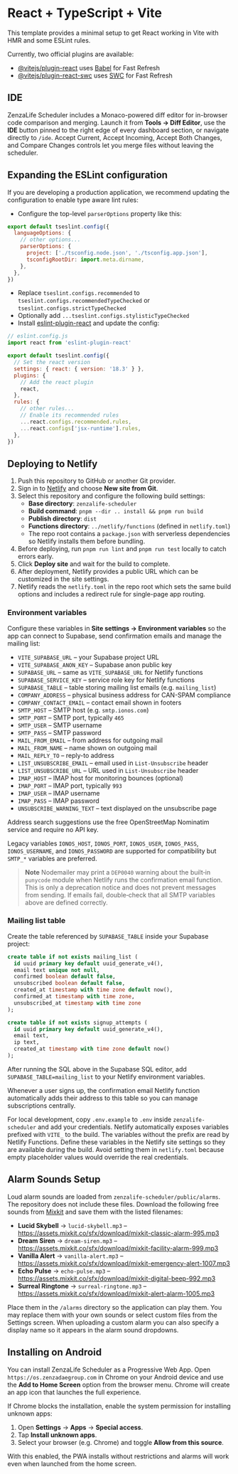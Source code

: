 # React + TypeScript + Vite

This template provides a minimal setup to get React working in Vite with HMR and some ESLint rules.

Currently, two official plugins are available:

- [@vitejs/plugin-react](https://github.com/vitejs/vite-plugin-react/blob/main/packages/plugin-react/README.md) uses [Babel](https://babeljs.io/) for Fast Refresh
- [@vitejs/plugin-react-swc](https://github.com/vitejs/vite-plugin-react-swc) uses [SWC](https://swc.rs/) for Fast Refresh

## IDE

ZenzaLife Scheduler includes a Monaco-powered diff editor for in-browser code comparison and merging. Launch it from **Tools → Diff Editor**, use the **IDE** button pinned to the right edge of every dashboard section, or navigate directly to `/ide`. Accept Current, Accept Incoming, Accept Both Changes, and Compare Changes controls let you merge files without leaving the scheduler.

## Expanding the ESLint configuration

If you are developing a production application, we recommend updating the configuration to enable type aware lint rules:

- Configure the top-level `parserOptions` property like this:

```js
export default tseslint.config({
  languageOptions: {
    // other options...
    parserOptions: {
      project: ['./tsconfig.node.json', './tsconfig.app.json'],
      tsconfigRootDir: import.meta.dirname,
    },
  },
})
```

- Replace `tseslint.configs.recommended` to `tseslint.configs.recommendedTypeChecked` or `tseslint.configs.strictTypeChecked`
- Optionally add `...tseslint.configs.stylisticTypeChecked`
- Install [eslint-plugin-react](https://github.com/jsx-eslint/eslint-plugin-react) and update the config:

```js
// eslint.config.js
import react from 'eslint-plugin-react'

export default tseslint.config({
  // Set the react version
  settings: { react: { version: '18.3' } },
  plugins: {
    // Add the react plugin
    react,
  },
  rules: {
    // other rules...
    // Enable its recommended rules
    ...react.configs.recommended.rules,
    ...react.configs['jsx-runtime'].rules,
  },
})
```

## Deploying to Netlify

1. Push this repository to GitHub or another Git provider.
2. Sign in to [Netlify](https://www.netlify.com/) and choose **New site from Git**.
3. Select this repository and configure the following build settings:
   - **Base directory**: `zenzalife-scheduler`
   - **Build command**: `pnpm --dir .. install && pnpm run build`
   - **Publish directory**: `dist`
   - **Functions directory**: `../netlify/functions` (defined in `netlify.toml`)
   - The repo root contains a `package.json` with serverless dependencies so
     Netlify installs them before bundling.
4. Before deploying, run `pnpm run lint` and `pnpm run test` locally to catch errors early.
5. Click **Deploy site** and wait for the build to complete.
6. After deployment, Netlify provides a public URL which can be customized in the site settings.
7. Netlify reads the `netlify.toml` in the repo root which sets the same build options and includes a redirect rule for single-page app routing.

### Environment variables

Configure these variables in **Site settings → Environment variables** so the app can connect to Supabase, send confirmation emails and manage the mailing list:

- `VITE_SUPABASE_URL` – your Supabase project URL
- `VITE_SUPABASE_ANON_KEY` – Supabase anon public key
- `SUPABASE_URL` – same as `VITE_SUPABASE_URL` for Netlify functions
- `SUPABASE_SERVICE_KEY` – service role key for Netlify functions
- `SUPABASE_TABLE` – table storing mailing list emails (e.g. `mailing_list`)
- `COMPANY_ADDRESS` – physical business address for CAN-SPAM compliance
- `COMPANY_CONTACT_EMAIL` – contact email shown in footers
- `SMTP_HOST` – SMTP host (e.g. `smtp.ionos.com`)
- `SMTP_PORT` – SMTP port, typically `465`
- `SMTP_USER` – SMTP username
- `SMTP_PASS` – SMTP password
- `MAIL_FROM_EMAIL` – from address for outgoing mail
- `MAIL_FROM_NAME` – name shown on outgoing mail
- `MAIL_REPLY_TO` – reply-to address
- `LIST_UNSUBSCRIBE_EMAIL` – email used in `List-Unsubscribe` header
- `LIST_UNSUBSCRIBE_URL` – URL used in `List-Unsubscribe` header
- `IMAP_HOST` – IMAP host for monitoring bounces (optional)
- `IMAP_PORT` – IMAP port, typically `993`
- `IMAP_USER` – IMAP username
- `IMAP_PASS` – IMAP password
- `UNSUBSCRIBE_WARNING_TEXT` – text displayed on the unsubscribe page

Address search suggestions use the free OpenStreetMap Nominatim service and require no API key.

Legacy variables `IONOS_HOST`, `IONOS_PORT`, `IONOS_USER`, `IONOS_PASS`, `IONOS_USERNAME`, and `IONOS_PASSWORD` are supported for compatibility but `SMTP_*` variables are preferred.

> **Note**
> Nodemailer may print a `DEP0040` warning about the built‑in `punycode` module when Netlify runs the confirmation email function. This is only a deprecation notice and does not prevent messages from sending. If emails fail, double‑check that all SMTP variables above are defined correctly.

### Mailing list table

Create the table referenced by `SUPABASE_TABLE` inside your Supabase project:

```sql
create table if not exists mailing_list (
  id uuid primary key default uuid_generate_v4(),
  email text unique not null,
  confirmed boolean default false,
  unsubscribed boolean default false,
  created_at timestamp with time zone default now(),
  confirmed_at timestamp with time zone,
  unsubscribed_at timestamp with time zone
);

create table if not exists signup_attempts (
  id uuid primary key default uuid_generate_v4(),
  email text,
  ip text,
  created_at timestamp with time zone default now()
);
```

After running the SQL above in the Supabase SQL editor, add `SUPABASE_TABLE=mailing_list` to your Netlify environment variables.

Whenever a user signs up, the confirmation email Netlify function automatically adds their address to this table so you can manage subscriptions centrally.

For local development, copy `.env.example` to `.env` inside
`zenzalife-scheduler` and add your credentials. Netlify automatically exposes
variables prefixed with `VITE_` to the build. The variables without the prefix
are read by Netlify Functions.
Define these variables in the Netlify site settings so they are available during
the build. Avoid setting them in `netlify.toml` because empty placeholder values
would override the real credentials.

## Alarm Sounds Setup

Loud alarm sounds are loaded from `zenzalife-scheduler/public/alarms`. The repository
does not include these files. Download the following free sounds from
[Mixkit](https://mixkit.co/) and save them with the listed filenames:

- **Lucid Skybell** → `lucid-skybell.mp3` – <https://assets.mixkit.co/sfx/download/mixkit-classic-alarm-995.mp3>
- **Dream Siren** → `dream-siren.mp3` – <https://assets.mixkit.co/sfx/download/mixkit-facility-alarm-999.mp3>
- **Vanilla Alert** → `vanilla-alert.mp3` – <https://assets.mixkit.co/sfx/download/mixkit-emergency-alert-1007.mp3>
- **Echo Pulse** → `echo-pulse.mp3` – <https://assets.mixkit.co/sfx/download/mixkit-digital-beep-992.mp3>
- **Surreal Ringtone** → `surreal-ringtone.mp3` – <https://assets.mixkit.co/sfx/download/mixkit-alert-alarm-1005.mp3>

Place them in the `/alarms` directory so the application can play them. You may
replace them with your own sounds or select custom files from the Settings screen.
When uploading a custom alarm you can also specify a display name so it appears
in the alarm sound dropdowns.


## Installing on Android

You can install ZenzaLife Scheduler as a Progressive Web App. Open
`https://os.zenzadaegroup.com` in Chrome on your Android device and use the
**Add to Home Screen** option from the browser menu. Chrome will create an app
icon that launches the full experience.

If Chrome blocks the installation, enable the system permission for installing
unknown apps:

1. Open **Settings** → **Apps** → **Special access**.
2. Tap **Install unknown apps**.
3. Select your browser (e.g. Chrome) and toggle **Allow from this source**.

With this enabled, the PWA installs without restrictions and alarms will work
even when launched from the home screen.
